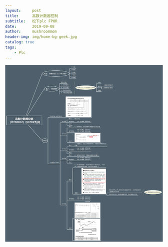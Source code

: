 ```yaml
---
layout:     post
title:      高数计数器控制
subtitle:   松下plc FP0R
date:       2019-09-08
author:     mushroommom
header-img: img/home-bg-geek.jpg
catalog: true
tags:
    - Plc
---
```




![](<https://raw.githubusercontent.com/mushroommom/mushroommom.github.io/master/img/2019-09-08-plc.png>)



